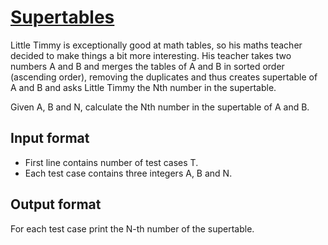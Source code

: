 # [Supertables][link]

Little Timmy is exceptionally good at math tables, so his maths teacher decided to make things a bit more interesting. His teacher takes two numbers A and B and merges the tables of A and B in sorted order (ascending order), removing the duplicates and thus creates supertable of A and B and asks Little Timmy the Nth number in the supertable.

Given A, B and N, calculate the Nth number in the supertable of A and B.

## Input format

- First line contains number of test cases T.
- Each test case contains three integers A, B and N.

## Output format

For each test case print the N-th number of the supertable.

[link]: https://www.hackerearth.com/practice/algorithms/searching/binary-search/practice-problems/algorithm/supertables-3/
